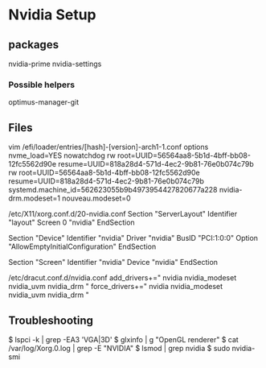 

Nvidia Setup
============


## packages

nvidia-prime
nvidia-settings

### Possible helpers
optimus-manager-git

## Files

vim /efi/loader/entries/[hash]-[version]-arch1-1.conf
options    nvme_load=YES nowatchdog rw root=UUID=56564aa8-5b1d-4bff-bb08-12fc5562d90e resume=UUID=818a28d4-571d-4ec2-9b81-76e0b074c79b rw root=UUID=56564aa8-5b1d-4bff-bb08-12fc5562d90e resume=UUID=818a28d4-571d-4ec2-9b81-76e0b074c79b systemd.machine_id=562623055b9b4973954427820677a228 nvidia-drm.modeset=1 nouveau.modeset=0

/etc/X11/xorg.conf.d/20-nvidia.conf
Section "ServerLayout"
    Identifier "layout"
    Screen 0 "nvidia"
EndSection

Section "Device"
    Identifier "nvidia"
    Driver "nvidia"
    BusID "PCI:1:0:0"
    Option "AllowEmptyInitialConfiguration"
EndSection

Section "Screen"
    Identifier "nvidia"
    Device "nvidia"
EndSection

/etc/dracut.conf.d/nvidia.conf 
add_drivers+=" nvidia nvidia_modeset nvidia_uvm nvidia_drm "
force_drivers+=" nvidia nvidia_modeset nvidia_uvm nvidia_drm "

## Troubleshooting

$ lspci -k | grep -EA3 'VGA|3D'
$ glxinfo | g "OpenGL renderer"
$ cat /var/log/Xorg.0.log | grep -E "NVIDIA"
$ lsmod | grep nvidia
$ sudo nvidia-smi
